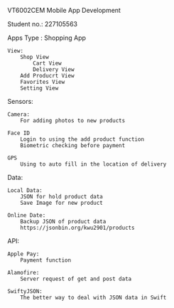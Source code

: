 VT6002CEM 
Mobile App Development

Student no.:
227105563

Apps Type : Shopping App

	View:
		Shop View
		    Cart View
			Delivery View
		Add Producrt View
		Favorites View
		Setting View

Sensors:

	Camera:
		For adding photos to new products

	Face ID
		Login to using the add product function
		Biometric checking before payment 

	GPS
		Using to auto fill in the location of delivery

Data:

	Local Data:
		JSON for hold product data
		Save Image for new product
	
	Online Date:
		Backup JSON of product data
		https://jsonbin.org/kwu2901/products

API:

	Apple Pay:
		Payment function
	
	Alamofire:
		Server request of get and post data
		
	SwiftyJSON:
		The better way to deal with JSON data in Swift
		
